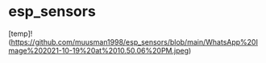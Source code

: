 # esp_sensors

[temp]! (https://github.com/muusman1998/esp_sensors/blob/main/WhatsApp%20Image%202021-10-19%20at%2010.50.06%20PM.jpeg)
